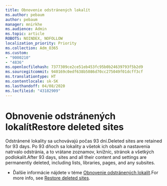 ```yaml
---
title: Obnovenie odstránených lokalít
ms.author: pebaum
author: pebaum
manager: mnirkhe
ms.audience: Admin
ms.topic: article
ROBOTS: NOINDEX, NOFOLLOW
localization_priority: Priority
ms.collection: Adm_O365
ms.custom:
- "9000210"
- "4836"
ms.openlocfilehash: 7377309ce2ce51eb453fc95b0b24639793f5b2d9
ms.sourcegitcommit: 940169c0edf638b5086d70cc275049f01dcff3cf
ms.translationtype: HT
ms.contentlocale: sk-SK
ms.lasthandoff: 04/08/2020
ms.locfileid: "43182909"
---
```

# <a name="restore-deleted-sites"></a><span data-ttu-id="b1d74-102">Obnovenie odstránených lokalít</span><span class="sxs-lookup"><span data-stu-id="b1d74-102">Restore deleted sites</span></span>

<span data-ttu-id="b1d74-103">Odstránené lokality sa uchovávajú počas 93 dní.</span><span class="sxs-lookup"><span data-stu-id="b1d74-103">Deleted sites are retained for 93 days.</span></span> <span data-ttu-id="b1d74-104">Po 93 dňoch sa lokality a všetok ich obsah a nastavenia natrvalo odstránia, a to vrátane zoznamov, knižníc, stránok a všetkých podlokalít.</span><span class="sxs-lookup"><span data-stu-id="b1d74-104">After 93 days, sites and all their content and settings are permanently deleted, including lists, libraries, pages, and any subsites.</span></span>

- <span data-ttu-id="b1d74-105">Ďalšie informácie nájdete v téme [Obnovenie odstránených lokalít](https://docs.microsoft.com/sharepoint/restore-deleted-site-collection).</span><span class="sxs-lookup"><span data-stu-id="b1d74-105">For more info, see [Restore deleted sites](https://docs.microsoft.com/sharepoint/restore-deleted-site-collection).</span></span>
